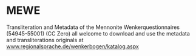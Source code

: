 # MEWE
Transliteration and Metadata of the Mennonite Wenkerquestionnaires (54945-55001) (CC Zero)
all welcome to download and use the metadata and transliterations
originals at www.regionalsprache.de/wenkerbogen/katalog.aspx

